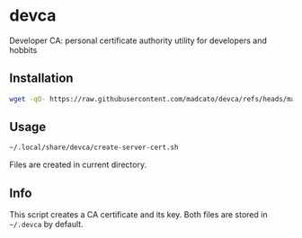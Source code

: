 # devca
Developer CA: personal certificate authority utility for developers and hobbits

## Installation

```bash
wget -qO- https://raw.githubusercontent.com/madcato/devca/refs/heads/main/boot.sh | bash
```

## Usage

```bash
~/.local/share/devca/create-server-cert.sh
```

Files are created in current directory.

## Info

This script creates a CA certificate and its key. Both files are stored in `~/.devca` by default.
